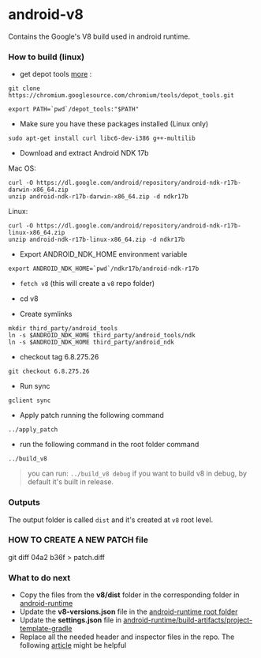 # android-v8
Contains the Google's V8 build used in android runtime.

### How to build (linux)

* get depot tools [more](https://www.chromium.org/developers/how-tos/install-depot-tools) :
```
git clone https://chromium.googlesource.com/chromium/tools/depot_tools.git

export PATH=`pwd`/depot_tools:"$PATH"
```

* Make sure you have these packages installed (Linux only)
```
sudo apt-get install curl libc6-dev-i386 g++-multilib
```

* Download and extract Android NDK 17b

Mac OS:
```
curl -O https://dl.google.com/android/repository/android-ndk-r17b-darwin-x86_64.zip
unzip android-ndk-r17b-darwin-x86_64.zip -d ndkr17b
```

Linux:
```
curl -O https://dl.google.com/android/repository/android-ndk-r17b-linux-x86_64.zip
unzip android-ndk-r17b-linux-x86_64.zip -d ndkr17b
```

* Export ANDROID_NDK_HOME environment variable
```
export ANDROID_NDK_HOME=`pwd`/ndkr17b/android-ndk-r17b
```

* `fetch v8` (this will create a `v8` repo folder)
* cd v8

* Create symlinks
```
mkdir third_party/android_tools
ln -s $ANDROID_NDK_HOME third_party/android_tools/ndk
ln -s $ANDROID_NDK_HOME third_party/android_ndk
```

* checkout tag 6.8.275.26
```
git checkout 6.8.275.26
```

* Run sync
```
gclient sync
```

* Apply patch running the following command
```
../apply_patch
```

* run the following command in the root folder command
```
../build_v8
```
> you can run: `../build_v8 debug` if you want to build v8 in debug, by default it's built in release.

### Outputs

The output folder is called `dist` and it's created at `v8` root level.

### HOW TO CREATE A NEW PATCH file

git diff 04a2 b36f > patch.diff

### What to do next

* Copy the files from the **v8/dist** folder in the corresponding folder in [android-runtime](https://github.com/NativeScript/android-runtime/tree/master/test-app/runtime/src/main/libs)
* Update the **v8-versions.json** file in the [android-runtime root folder](https://github.com/NativeScript/android-runtime/blob/master/v8-versions.json)
* Update the **settings.json** file in [android-runtime/build-artifacts/project-template-gradle](https://github.com/NativeScript/android-runtime/tree/master/build-artifacts/project-template-gradle/settings.json)
* Replace all the needed header and inspector files in the repo. The following [article](https://github.com/NativeScript/android-runtime/blob/master/docs/extending-inspector.md) might be helpful 
